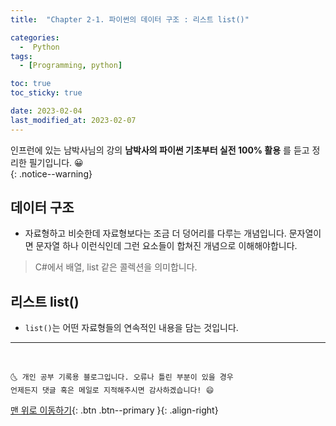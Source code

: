 ```yaml
---
title:  "Chapter 2-1. 파이썬의 데이터 구조 : 리스트 list()" 

categories:
  -  Python
tags:
  - [Programming, python]

toc: true
toc_sticky: true

date: 2023-02-04
last_modified_at: 2023-02-07
---
```


인프런에 있는 남박사님의 강의 **남박사의 파이썬 기초부터 실전 100% 활용** 를 듣고 정리한 필기입니다. 😀  
{: .notice--warning}

## 데이터 구조
- 자료형하고 비슷한데 자료형보다는 조금 더 덩어리를 다루는 개념입니다. 문자열이면 문자열 하나 이런식인데 그런 요소들이 합쳐진 개념으로 이해해야합니다.
> C#에서 배열, list 같은 콜렉션을 의미합니다.


## 리스트 list()
- `list()`는 어떤 자료형들의 연속적인 내용을 담는 것입니다.


***

<br>

    🌜 개인 공부 기록용 블로그입니다. 오류나 틀린 부분이 있을 경우 
    언제든지 댓글 혹은 메일로 지적해주시면 감사하겠습니다! 😄

[맨 위로 이동하기](#){: .btn .btn--primary }{: .align-right}